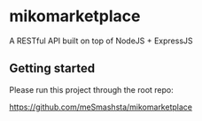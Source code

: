 # mikomarketplace

A RESTful API built on top of NodeJS + ExpressJS

## Getting started

Please run this project through the root repo:

https://github.com/meSmashsta/mikomarketplace